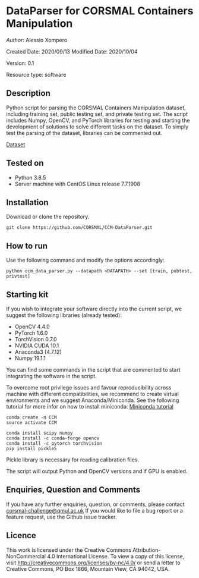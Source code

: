 # DataParser for CORSMAL Containers Manipulation

*Author*: Alessio Xompero

Created Date: 2020/09/13
Modified Date: 2020/10/04

Version: 0.1

Resource type: software

## Description
Python script for parsing the CORSMAL Containers Manipulation dataset, including
training set, public testing set, and private testing set. The script includes
Numpy, OpenCV, and PyTorch libraries for testing and starting the development
of solutions to solve different tasks on the dataset. To simply test the parsing
of the dataset, libraries can be commented out.

[Dataset](http://corsmal.eecs.qmul.ac.uk/containers_manip.html)


## Tested on
* Python 3.8.5
* Server machine with CentOS Linux release 7.7.1908

## Installation
Download or clone the repository.
```
git clone https://github.com/CORSMAL/CCM-DataParser.git
```

## How to run
Use the following command and modify the options accordingly:
```
python ccm_data_parser.py --datapath <DATAPATH> --set [train, pubtest, privtest]
```

## Starting kit
If you wish to integrate your software directly into the current script, we 
suggest the following libraries (already tested):
* OpenCV 4.4.0
* PyTorch 1.6.0
* TorchVision 0.7.0
* NVIDIA CUDA 10.1
* Anaconda3 (4.7.12)
* Numpy 19.1.1

You can find some commands in the script that are commented to start integrating
the software in the script.

To overcome root privilege issues and favour reproducibility across machine with
different compatibilities, we recommend to create virtual environments and we
suggest Anaconda/Miniconda. See the following tutorial for more infor on how to
install miniconda: 
[Miniconda tutorial](https://docs.conda.io/en/latest/miniconda.html)

```
conda create -n CCM
source activate CCM

conda install scipy numpy
conda install -c conda-forge opencv
conda install -c pytorch torchvision
pip install pickle5
```

Pickle library is necessary for reading calibration files.

The script will output Python and OpenCV versions and if GPU is enabled.


## Enquiries, Question and Comments

If you have any further enquiries, question, or comments, please contact 
corsmal-challenge@qmul.ac.uk If you would like to 
file a bug report or a feature request, use the Github issue tracker. 

## Licence
This work is licensed under the Creative Commons Attribution-NonCommercial 4.0 
International License. To view a copy of this license, visit 
http://creativecommons.org/licenses/by-nc/4.0/ or send a letter to 
Creative Commons, PO Box 1866, Mountain View, CA 94042, USA.

